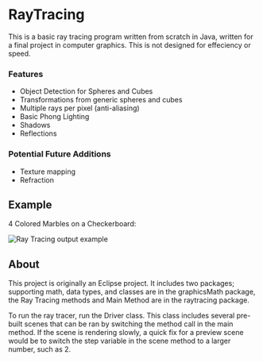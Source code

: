 # RayTracing

This is a basic ray tracing program written from scratch in Java, written for a final project in computer graphics. This is not designed for effeciency or speed.

### Features
- Object Detection for Spheres and Cubes
- Transformations from generic spheres and cubes
- Multiple rays per pixel (anti-aliasing)
- Basic Phong Lighting
- Shadows
- Reflections

### Potential Future Additions
- Texture mapping
- Refraction

## Example

4 Colored Marbles on a Checkerboard:

![Ray Tracing output example](https://github.com/ais97696/RayTracing/blob/790e7717dfb5845c6476075433160fdfd5d1467a/OutputExample.png)

## About

This project is originally an Eclipse project. It includes two packages; supporting math, data types, and classes are in the graphicsMath package, the Ray Tracing methods and Main Method are in the raytracing package.

To run the ray tracer, run the Driver class. This class includes several pre-built scenes that can be ran by switching the method call in the main method. If the scene is rendering slowly, a quick fix for a preview scene would be to switch the step variable in the scene method to a larger number, such as 2.

